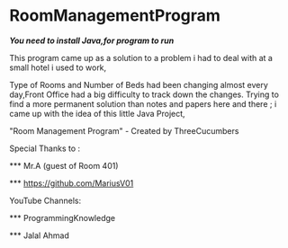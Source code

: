 

# RoomManagementProgram
***You need to install Java,for program to run***

This program came up as a solution to a problem
i had to deal with at a small hotel i used to work,

Type of Rooms and Number of Beds had been changing almost
every day,Front Office had a big difficulty to track down the changes.
Trying to find a more permanent solution than notes and papers here and 
there ; i came up with the idea of this little Java Project,

"Room Management Program" - Created by ThreeCucumbers

Special Thanks to :

*** Mr.A (guest of Room 401)

*** https://github.com/MariusV01

YouTube Channels:

*** ProgrammingKnowledge

*** Jalal Ahmad

